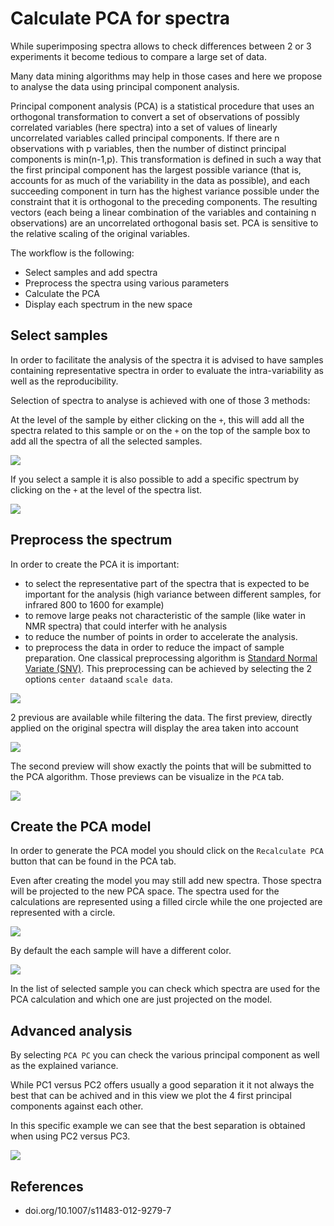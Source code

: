 # Calculate PCA for spectra

While superimposing spectra allows to check differences between 2 or 3 experiments it become tedious to compare a large set of data.

Many data mining algorithms may help in those cases and here we propose to analyse the data using principal component analysis.

Principal component analysis (PCA) is a statistical procedure that uses an orthogonal transformation to convert a set of observations of possibly correlated variables (here spectra) into a set of values of linearly uncorrelated variables called principal components. If there are n observations with p variables, then the number of distinct principal components is min(n-1,p). This transformation is defined in such a way that the first principal component has the largest possible variance (that is, accounts for as much of the variability in the data as possible), and each succeeding component in turn has the highest variance possible under the constraint that it is orthogonal to the preceding components. The resulting vectors (each being a linear combination of the variables and containing n observations) are an uncorrelated orthogonal basis set. PCA is sensitive to the relative scaling of the original variables.

The workflow is the following:

- Select samples and add spectra
- Preprocess the spectra using various parameters
- Calculate the PCA
- Display each spectrum in the new space

## Select samples

In order to facilitate the analysis of the spectra it is advised to have samples containing representative spectra in order to evaluate the intra-variability as well as the reproducibility.

Selection of spectra to analyse is achieved with one of those 3 methods:

At the level of the sample by either clicking on the `+`, this will add all the spectra related to this sample or on the `+` on the top of the sample box to add all the spectra of all the selected samples.

<img src="images/selectSample.png">

If you select a sample it is also possible to add a specific spectrum by clicking on the `+` at the level of the spectra list.

<img src="images/selectSpectra.png">


## Preprocess the spectrum

In order to create the PCA it is important:
- to select the representative part of the spectra that is expected to be important for the analysis (high variance between different samples, for infrared 800 to 1600 for example)
- to remove large peaks not characteristic of the sample (like water in NMR spectra) that could interfer with he analysis
- to reduce the number of points in order to accelerate the analysis.
- to preprocess the data in order to reduce the impact of sample preparation. One classical preprocessing algorithm is [Standard Normal Variate (SNV)](http://wiki.eigenvector.com/index.php?title=Advanced_Preprocessing:_Sample_Normalization#SNV_.28Standard_Normal_Variate.29). This preprocessing can be achieved by selecting the 2 options `center data`and `scale data`.

<img src="images/preferences.png">

2 previous are available while filtering the data. The first preview, directly applied on the original spectra will display the area taken into account

<img src="images/preview.png">

The second preview will show exactly the points that will be submitted to the PCA algorithm. Those previews can be visualize in the `PCA` tab.

<img src="images/normalized.png">

## Create the PCA model

In order to generate the PCA model you should click on the `Recalculate PCA` button that can be found in the PCA tab.

Even after creating the model you may still add new spectra. Those spectra will be projected to the new PCA space. The spectra used for the calculations are represented using a filled circle while the one projected are represented with a circle.

<img src="images/result.png">

By default the each sample will have a different color.

<img src="images/samplePCA.png">

In the list of selected sample you can check which spectra are used for the PCA calculation and which one are just projected on the model.

## Advanced analysis

By selecting `PCA PC` you can check the various principal component as well as the explained variance.

While PC1 versus PC2 offers usually a good separation it it not always the best that can be achived and in this view we plot the 4 first principal components against each other.

In this specific example we can see that the best separation is obtained when using PC2 versus PC3.

<img src="images/pcaVersus.png">

## References

* doi.org/10.1007/s11483-012-9279-7
